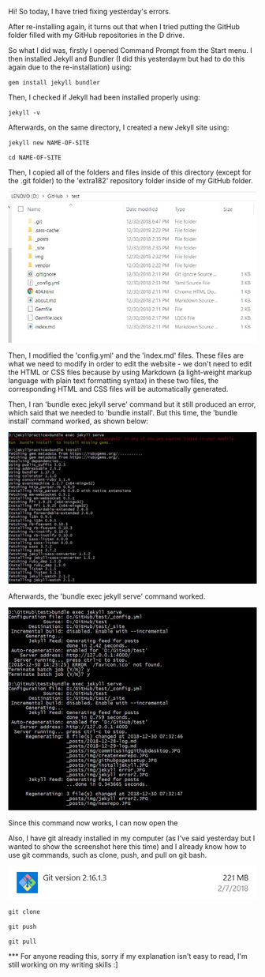 Hi! So today, I have tried fixing yesterday's errors. 

After re-installing again, it turns out that when I tried putting the GitHub folder filled with my GitHub repositories in the D drive.

So what I did was, firstly I opened Command Prompt from the Start menu. I then installed Jekyll and Bundler (I did this yesterdaym but had to do this again due to the re-installation) using:

```
gem install jekyll bundler
```
Then, I checked if Jekyll had been installed properly using:

```
jekyll -v
```

Afterwards, on the same directory, I created a new Jekyll site using:
```
jekyll new NAME-OF-SITE
```
```
cd NAME-OF-SITE
```
Then, I copied all of the folders and files inside of this directory (except for the .git folder) to the 'extra182' repository folder inside of my GitHub folder.

![img](https://raw.githubusercontent.com/nardienapratama/extra182/master/img/pathddrive.JPG)

Then, I modified the 'config.yml' and the 'index.md' files.
These files are what we need to modify in order to edit the website - we don't need to edit the HTML or CSS files because by using Markdown (a light-weight markup language with plain text formatting syntax) in these two files, the corresponding HTML and CSS files will be automatically generated.

Then, I ran 'bundle exec jekyll serve' command but it still produced an error, which said that we needed to 'bundle install'. But this time, the 'bundle install' command worked, as shown below:

![img](https://raw.githubusercontent.com/nardienapratama/extra182/master/img/bundleinstall.JPG)

Afterwards, the 'bundle exec jekyll serve' command worked.

![img](https://raw.githubusercontent.com/nardienapratama/extra182/master/img/bundle%20exec%20jekyll%20serve.JPG)

Since this command now works, I can now open the 

Also, I have git already installed in my computer (as I've said yesterday but I wanted to show the screenshot here this time) and I already know how to use git commands, such as clone, push, and pull on git bash.

![img](https://raw.githubusercontent.com/nardienapratama/extra182/master/img/gitinstalled.JPG)

```
git clone
```

```
git push
```

```
git pull
```

*** For anyone reading this, sorry if my explanation isn't easy to read, I'm still working on my writing skills :]
